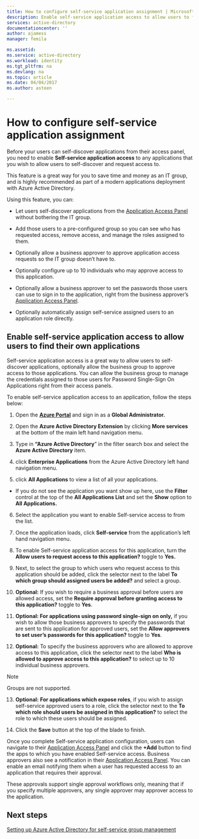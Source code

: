 ```yaml
---
title: How to configure self-service application assignment | Microsoft Docs
description: Enable self-service application access to allow users to find their own applications
services: active-directory
documentationcenter: ''
author: ajamess
manager: femila

ms.assetid: 
ms.service: active-directory
ms.workload: identity
ms.tgt_pltfrm: na
ms.devlang: na
ms.topic: article
ms.date: 04/04/2017
ms.author: asteen

---
```


# How to configure self-service application assignment

Before your users can self-discover applications from their access panel, you need to enable **Self-service application access** to any applications that you wish to allow users to self-discover and request access to.

This feature is a great way for you to save time and money as an IT group, and is highly recommended as part of a modern applications deployment with Azure Active Directory.

Using this feature, you can:

-   Let users self-discover applications from the [Application Access Panel](https://myapps.microsoft.com/) without bothering the IT group.

-   Add those users to a pre-configured group so you can see who has requested access, remove access, and manage the roles assigned to them.

-   Optionally allow a business approver to approve application access requests so the IT group doesn’t have to.

-   Optionally configure up to 10 individuals who may approve access to this application.

-   Optionally allow a business approver to set the passwords those users can use to sign in to the application, right from the business approver’s [Application Access Panel](https://myapps.microsoft.com/).

-   Optionally automatically assign self-service assigned users to an application role directly.

## Enable self-service application access to allow users to find their own applications

Self-service application access is a great way to allow users to self-discover applications, optionally allow the business group to approve access to those applications. You can allow the business group to manage the credentials assigned to those users for Password Single-Sign On Applications right from their access panels.

To enable self-service application access to an application, follow the steps below:

1.  Open the [**Azure Portal**](https://portal.azure.com/) and sign in as a **Global Administrator.**

2.  Open the **Azure Active Directory Extension** by clicking **More services** at the bottom of the main left hand navigation menu.

3.  Type in **“Azure Active Directory**” in the filter search box and select the **Azure Active Directory** item.

4.  click **Enterprise Applications** from the Azure Active Directory left hand navigation menu.

5.  click **All Applications** to view a list of all your applications.

  * If you do not see the application you want show up here, use the **Filter** control at the top of the **All Applications List** and set the **Show** option to **All Applications.**

6.  Select the application you want to enable Self-service access to from the list.

7.  Once the application loads, click **Self-service** from the application’s left hand navigation menu.

8.  To enable Self-service application access for this application, turn the **Allow users to request access to this application?** toggle to **Yes.**

9.  Next, to select the group to which users who request access to this application should be added, click the selector next to the label **To which group should assigned users be added?** and select a group.

10. **Optional:** If you wish to require a business approval before users are allowed access, set the **Require approval before granting access to this application?** toggle to **Yes**.

11. **Optional: For applications using password single-sign on only,** if you wish to allow those business approvers to specify the passwords that are sent to this application for approved users, set the **Allow approvers to set user’s passwords for this application?** toggle to **Yes**.

12. **Optional:** To specify the business approvers who are allowed to approve access to this application, click the selector next to the label **Who is allowed to approve access to this application?** to select up to 10 individual business approvers.

   >[!NOTE]
   >Groups are not supported.
   >
   >

13. **Optional:** **For applications which expose roles**, if you wish to assign self-service approved users to a role, click the selector next to the **To which role should users be assigned in this application?** to select the role to which these users should be assigned.

14. Click the **Save** button at the top of the blade to finish.

Once you complete Self-service application configuration, users can navigate to their [Application Access Panel](https://myapps.microsoft.com/) and click the **+Add** button to find the apps to which you have enabled Self-service access. Business approvers also see a notification in their [Application Access Panel](https://myapps.microsoft.com/). You can enable an email notifying them when a user has requested access to an application that requires their approval. 

These approvals support single approval workflows only, meaning that if you specify multiple approvers, any single approver may approver access to the application.

## Next steps
[Setting up Azure Active Directory for self-service group management](active-directory-accessmanagement-self-service-group-management.md)
